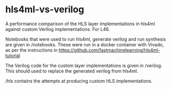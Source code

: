 # hls4ml-vs-verilog
A performance comparison of the HLS layer implementations in hls4ml against custom Verilog implementations.
For L46.


Notebooks that were used to run hls4ml, generate verilog and run synthesis are given in /notebooks. These were run in a docker container with Vivado, as per the instructions in https://github.com/fastmachinelearning/hls4ml-tutorial  

The Verilog code for the custom layer implementations is given in /verilog. This should used to replace the generated verilog from hls4ml.  

/hls contains the attempts at producing custom HLS implementations.

